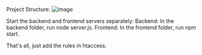 Project Structure:
![image](https://github.com/ThakurGumansingh/node/assets/44533363/bb2bc347-d2c6-4c05-a22c-c21e2247a127)

Start the backend and frontend servers separately:
    Backend: In the backend folder, run node server.js.
    Frontend: In the frontend folder, run npm start.

That's all, just add the rules in htaccess.
